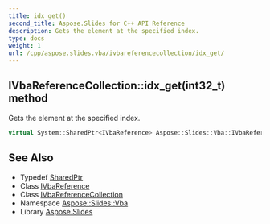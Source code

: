 ```yaml
---
title: idx_get()
second_title: Aspose.Slides for C++ API Reference
description: Gets the element at the specified index.
type: docs
weight: 1
url: /cpp/aspose.slides.vba/ivbareferencecollection/idx_get/
---
```

## IVbaReferenceCollection::idx_get(int32_t) method


Gets the element at the specified index.

```cpp
virtual System::SharedPtr<IVbaReference> Aspose::Slides::Vba::IVbaReferenceCollection::idx_get(int32_t index)=0
```

## See Also

* Typedef [SharedPtr](../../system/sharedptr/)
* Class [IVbaReference](../ivbareference/)
* Class [IVbaReferenceCollection](./)
* Namespace [Aspose::Slides::Vba](../)
* Library [Aspose.Slides](../../)